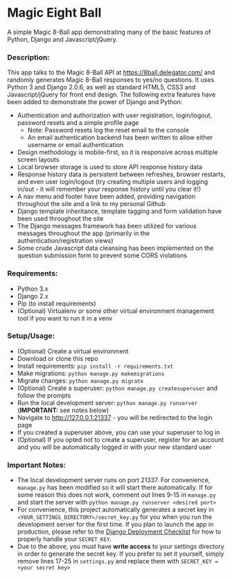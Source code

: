 # Magic Eight Ball

A simple Magic 8-Ball app demonstrating many of the basic features of Python, Django and Javascript/jQuery. 

### Description:

This app talks to the Magic 8-Ball API at https://8ball.delegator.com/ and randomly generates Magic 8-Ball responses to yes/no questions. It uses Python 3 and Django 2.0.6, as well as standard HTML5, CSS3 and Javascript/jQuery for front end design. The following extra features have been added to demonstrate the power of Django and Python:

- Authentication and authorization with user registration, login/logout, password resets and a simple profile page
	- Note: Password resets log the reset email to the console
	- An email authentication backend has been written to allow either username or email authentication
- Design methodology is mobile-first, so it is responsive across multiple screen layouts
- Local browser storage is used to store API response history data
- Response history data is persistent between refreshes, browser restarts, and even user login/logout (try creating multiple users and logging in/out - it will remember your response history until you clear it!)
- A nav menu and footer have been added, providing navigation throughout the site and a link to my personal Github
- Django template inheritance, template tagging and form validation have been used throughout the site
- The Django messages framework has been utilized for various messages throughout the app (primarily in the authentication/registration views)
- Some crude Javascript data cleansing has been implemented on the question submission form to prevent some CORS violations

### Requirements:

- Python 3.x
- Django 2.x
- Pip (to install requirements)
- (Optional) Virtualenv or some other virtual environment management tool if you want to run it in a venv

### Setup/Usage:

- (Optional) Create a virtual environment
- Download or clone this repo
- Install requirements: `pip install -r requirements.txt`
- Make migrations: `python manage.py makemigrations`
- Migrate changes: `python manage.py migrate`
- (Optional) Create a superuser: `python manage.py createsuperuser` and follow the prompts
- Run the local development server: `python manage.py runserver` (**IMPORTANT:** see notes below)
- Navigate to http://127.0.0.1:21337 - you will be redirected to the login page
- If you created a superuser above, you can use your superuser to log in 
- (Optional) If you opted not to create a superuser, register for an account and you will be automatically logged in with your new standard user

### Important Notes:

- The local development server runs on port 21337. For convenience, `manage.py` has been modified so it will start there automatically. If for some reason this does not work, comment out lines 9-15 in `manage.py` and start the server with `python manage.py runserver <desired port>`
- For convenience, this project automatically generates a secret key in `<YOUR_SETTINGS_DIRECTORY>/secret_key.py` for you when you run the development server for the first time. If you plan to launch the app in production, please refer to the [Django Deployment Checklist](https://docs.djangoproject.com/en/2.0/howto/deployment/checklist/) for how to properly handle your `SECRET_KEY`.
- Due to the above, you must have **write access** to your settings directory in order to generate the secret key. If you prefer to set it yourself, simply remove lines 17-25 in `settings.py` and replace them with `SECRET_KEY = <your secret key>`